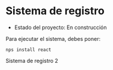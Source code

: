 <h1> Sistema de registro </h1>

- Estado del proyecto: En construcción

Para ejecutar el sistema, debes poner:

  ```nps install react ``` 

  Sistema de registro 2 
